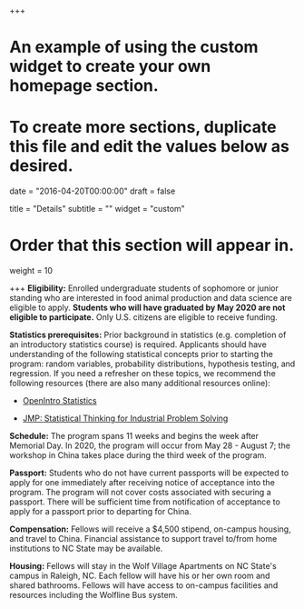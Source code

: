 +++
# An example of using the custom widget to create your own homepage section.
# To create more sections, duplicate this file and edit the values below as desired.

date = "2016-04-20T00:00:00"
draft = false

title = "Details"
subtitle = ""
widget = "custom"

# Order that this section will appear in.
weight = 10

+++
**Eligibility:** Enrolled undergraduate students of sophomore or junior standing who are interested in food animal production and data science are eligible to apply. **Students who will have graduated by May 2020 are not eligible to participate.** Only U.S. citizens are eligible to receive funding. 

**Statistics prerequisites:** Prior background in statistics (e.g. completion of an introductory statistics course) is required. Applicants should have understanding of the following statistical concepts prior to starting the program: random variables, probability distributions, hypothesis testing, and regression. If you need a refresher on these topics, we recommend the following resources (there are also many additional resources online):

- [OpenIntro Statistics](https://leanpub.com/openintro-statistics)  

- [JMP: Statistical Thinking for Industrial Problem Solving](https://www.jmp.com/en_us/online-statistics-course.html)

**Schedule:** The program spans 11 weeks and begins the week after Memorial Day. In 2020, the program will occur from May 28 - August 7; the workshop in China takes place during the third week of the program. 

**Passport:** Students who do not have current passports will be expected to apply for one immediately after receiving notice of acceptance into the program. The program will not cover costs associated with securing a passport. There will be sufficient time from notification of acceptance to apply for a passport prior to departing for China.

**Compensation:** Fellows will receive a $4,500 stipend, on-campus housing, and travel to China. Financial assistance to support travel to/from home institutions to NC State may be available.

**Housing:** Fellows will stay in the Wolf Village Apartments on NC State's campus in Raleigh, NC. Each fellow will have his or her own room and shared bathrooms. Fellows will have access to on-campus facilities and resources including the Wolfline Bus system.  